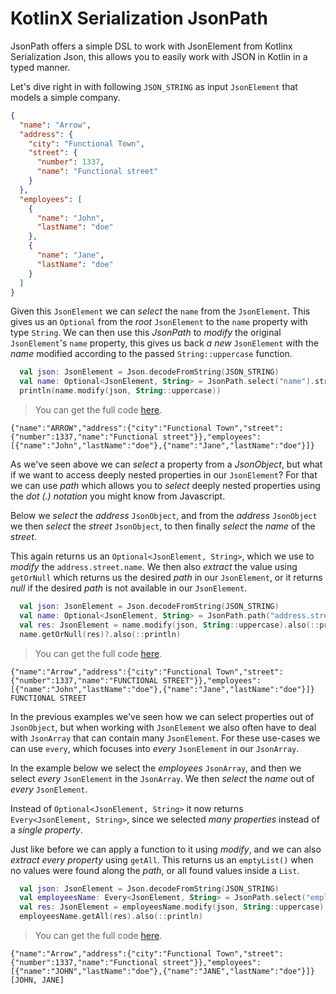 # KotlinX Serialization JsonPath

JsonPath offers a simple DSL to work with JsonElement from Kotlinx Serialization Json,
this allows you to easily work with JSON in Kotlin in a typed manner.

Let's dive right in with following `JSON_STRING` as input `JsonElement` that models a simple company.

<!--- TEST_NAME ReadMeSpec --> 

```json
{
  "name": "Arrow",
  "address": {
    "city": "Functional Town",
    "street": {
      "number": 1337,
      "name": "Functional street"
    }
  },
  "employees": [
    {
      "name": "John",
      "lastName": "doe"
    },
    {
      "name": "Jane",
      "lastName": "doe"
    }
  ]
}
```

Given this `JsonElement` we can _select_ the `name` from the `JsonElement`.
This gives us an `Optional` from the _root_ `JsonElement` to the `name` property with type `String`. 
We can then use this _JsonPath_ to _modify_ the original `JsonElement`'s `name` property,
this gives us back _a new_ `JsonElement` with the _name_ modified according to the passed `String::uppercase` function.

<!--- INCLUDE
fun main(): Unit {
----- SUFFIX
}
-->
```kotlin
  val json: JsonElement = Json.decodeFromString(JSON_STRING)
  val name: Optional<JsonElement, String> = JsonPath.select("name").string
  println(name.modify(json, String::uppercase))
```
> You can get the full code [here](src/jvmTest/kotlin/example/example-readme-01.kt).

```text
{"name":"ARROW","address":{"city":"Functional Town","street":{"number":1337,"name":"Functional street"}},"employees":[{"name":"John","lastName":"doe"},{"name":"Jane","lastName":"doe"}]}
```

As we've seen above we can _select_ a property from a _JsonObject_,
but what if we want to access deeply nested properties in our `JsonElement`?
For that we can use _path_ which allows you to _select_ deeply nested properties using the _dot (.) notation_ you might know from Javascript.

Below we _select_ the _address_ `JsonObject`,
and from the _address_ `JsonObject` we then _select_ the _street_ `JsonObject`,
to then finally _select_ the _name_ of the _street_.

This again returns us an `Optional<JsonElement, String>`, which we use to _modify_ the `address.street.name`.
We then also _extract_ the value using `getOrNull` which returns us the desired _path_ in our `JsonElement`,
or it returns _null_ if the desired _path_ is not available in our `JsonElement`.

<!--- TEST -->

<!--- INCLUDE
fun main(): Unit {
----- SUFFIX
}
-->
```kotlin
  val json: JsonElement = Json.decodeFromString(JSON_STRING)
  val name: Optional<JsonElement, String> = JsonPath.path("address.street.name").string
  val res: JsonElement = name.modify(json, String::uppercase).also(::println)
  name.getOrNull(res)?.also(::println)
```
> You can get the full code [here](src/jvmTest/kotlin/example/example-readme-02.kt).

```text
{"name":"Arrow","address":{"city":"Functional Town","street":{"number":1337,"name":"FUNCTIONAL STREET"}},"employees":[{"name":"John","lastName":"doe"},{"name":"Jane","lastName":"doe"}]}
FUNCTIONAL STREET
```

In the previous examples we've seen how we can select properties out of `JsonObject`,
but when working with `JsonElement` we also often have to deal with `JsonArray` that can contain many `JsonElement`.
For these use-cases we can use `every`, which focuses into _every_ `JsonElement` in our `JsonArray`.

In the example below we select the _employees_ `JsonArray`,
and then we select _every_ `JsonElement` in the `JsonArray`.
We then _select_ the _name_ out of _every_ `JsonElement`.

Instead of `Optional<JsonElement, String>` it now returns `Every<JsonElement, String>`,
since we selected _many properties_ instead of a _single property_.

Just like before we can apply a function to it using _modify_,
and we can also _extract every property_ using `getAll`.
This returns us an `emptyList()` when no values were found along the _path_,
or all found values inside a `List`.

<!--- TEST -->

<!--- INCLUDE
fun main(): Unit {
----- SUFFIX
}
-->
```kotlin
  val json: JsonElement = Json.decodeFromString(JSON_STRING)
  val employeesName: Every<JsonElement, String> = JsonPath.select("employees").every.select("name").string
  val res: JsonElement = employeesName.modify(json, String::uppercase).also(::println)
  employeesName.getAll(res).also(::println)
```
> You can get the full code [here](src/jvmTest/kotlin/example/example-readme-03.kt).

```text
{"name":"Arrow","address":{"city":"Functional Town","street":{"number":1337,"name":"Functional street"}},"employees":[{"name":"JOHN","lastName":"doe"},{"name":"JANE","lastName":"doe"}]}
[JOHN, JANE]
```

<!--- TEST -->
